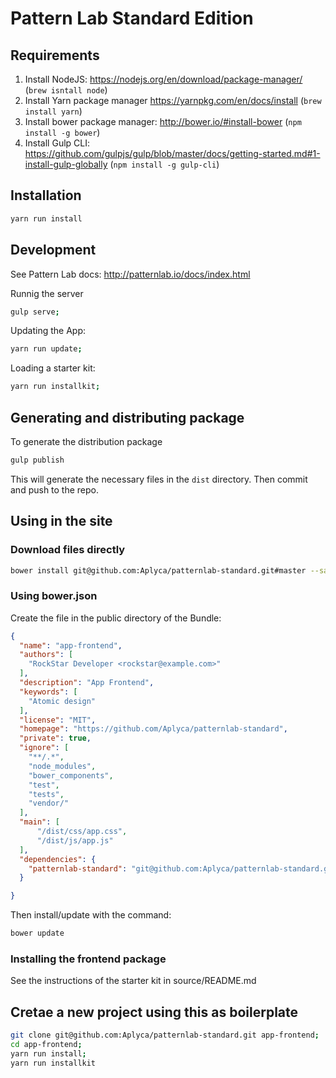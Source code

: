 Pattern Lab Standard Edition
=======================================

Requirements
------------

1. Install NodeJS: https://nodejs.org/en/download/package-manager/ (`brew isntall node`)
2. Install Yarn package manager https://yarnpkg.com/en/docs/install (`brew install yarn`)
3. Install bower package manager: http://bower.io/#install-bower (`npm install -g bower`)
4. Install Gulp CLI: https://github.com/gulpjs/gulp/blob/master/docs/getting-started.md#1-install-gulp-globally (`npm install -g gulp-cli`)

Installation
------------

```bash
yarn run install
```

Development
-----------

See Pattern Lab docs: http://patternlab.io/docs/index.html

Runnig the server

```bash
gulp serve;
```

Updating the App:

```bash
yarn run update;
```

Loading a starter kit:

```bash
yarn run installkit;
```

Generating and distributing package
-----------------------------------

To generate the distribution package

```bash
gulp publish
```

This will generate the necessary files in the `dist` directory. Then commit and push to the repo.

Using in the site
-----------------

### Download files directly

```bash
bower install git@github.com:Aplyca/patternlab-standard.git#master --save
```

### Using bower.json

Create the file in the public directory of the Bundle:

```json
{
  "name": "app-frontend",
  "authors": [
    "RockStar Developer <rockstar@example.com>"
  ],
  "description": "App Frontend",
  "keywords": [
    "Atomic design"
  ],
  "license": "MIT",
  "homepage": "https://github.com/Aplyca/patternlab-standard",
  "private": true,
  "ignore": [
    "**/.*",
    "node_modules",
    "bower_components",
    "test",
    "tests",
    "vendor/"
  ],
  "main": [
      "/dist/css/app.css",
      "/dist/js/app.js"
  ],
  "dependencies": {
    "patternlab-standard": "git@github.com:Aplyca/patternlab-standard.git"
  }

}
```

Then install/update with the command:

```bash
bower update
```

### Installing the frontend package

See the instructions of the starter kit in source/README.md

Cretae a new project using this as boilerplate
-------------------------------------------

```bash
git clone git@github.com:Aplyca/patternlab-standard.git app-frontend;
cd app-frontend;
yarn run install;
yarn run installkit
```
